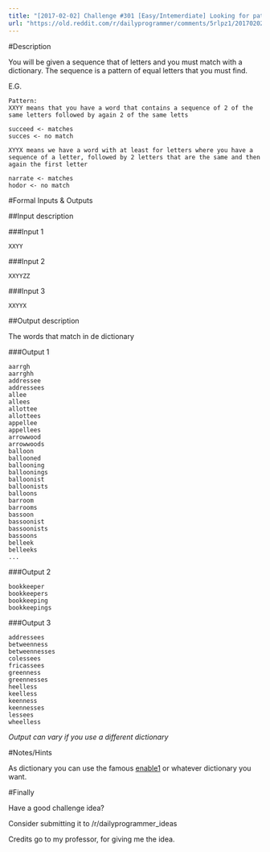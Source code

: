```yaml
---
title: "[2017-02-02] Challenge #301 [Easy/Intemerdiate] Looking for patterns"
url: "https://old.reddit.com/r/dailyprogrammer/comments/5rlpz1/20170202_challenge_301_easyintemerdiate_looking/"
---
```


#Description

You will be given a sequence that of letters and you must match with a dictionary.
The sequence is a pattern of equal letters that you must find.

E.G.

    Pattern:
    XXYY means that you have a word that contains a sequence of 2 of the same letters followed by again 2 of the same letts

    succeed <- matches
    succes <- no match

    XYYX means we have a word with at least for letters where you have a sequence of a letter, followed by 2 letters that are the same and then again the first letter

    narrate <- matches
    hodor <- no match

#Formal Inputs & Outputs

##Input description

###Input 1

    XXYY

###Input 2

    XXYYZZ

###Input 3

    XXYYX



##Output description

The words that match in de dictionary

###Output 1

    aarrgh
    aarrghh
    addressee
    addressees
    allee
    allees
    allottee
    allottees
    appellee
    appellees
    arrowwood
    arrowwoods
    balloon
    ballooned
    ballooning
    balloonings
    balloonist
    balloonists
    balloons
    barroom
    barrooms
    bassoon
    bassoonist
    bassoonists
    bassoons
    belleek
    belleeks
    ...

###Output 2

    bookkeeper
    bookkeepers
    bookkeeping
    bookkeepings


###Output 3

    addressees
    betweenness
    betweennesses
    colessees
    fricassees
    greenness
    greennesses
    heelless
    keelless
    keenness
    keennesses
    lessees
    wheelless


*Output can vary if you use a different dictionary*

#Notes/Hints

As dictionary you can use the famous [enable1](https://raw.githubusercontent.com/dolph/dictionary/master/enable1.txt) or whatever dictionary you want.

#Finally

Have a good challenge idea?

Consider submitting it to /r/dailyprogrammer_ideas

Credits go to my professor, for giving me the idea.